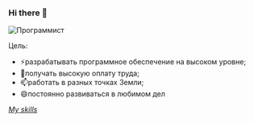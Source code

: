 ### Hi there 👋

![Программист](https://alexeyzelenko.github.io/my-skills/images/programmist.jpg)

Цель:
- ⚡разрабатывать программное обеспечение на высоком уровне;
- 🌱получать высокую оплату труда;
- 📫работать в разных точках Земли;
- 😄постоянно развиваться в любимом дел

[*My skills*](https://alexeyzelenko.github.io/AlexeyZelenko/)
